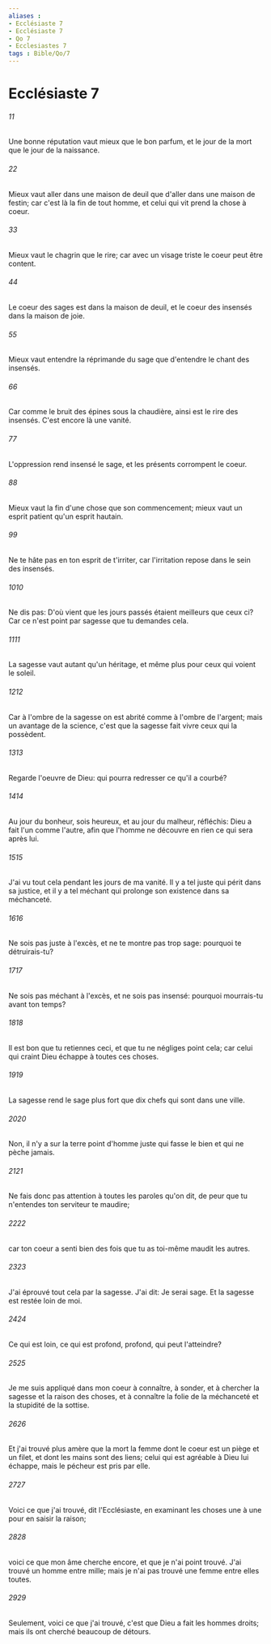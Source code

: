 ```yaml
---
aliases : 
- Ecclésiaste 7
- Ecclésiaste 7
- Qo 7
- Ecclesiastes 7
tags : Bible/Qo/7
---
```


# Ecclésiaste 7

###### 11
Une bonne réputation vaut mieux que le bon parfum, et le jour de la mort que le jour de la naissance.
###### 22
Mieux vaut aller dans une maison de deuil que d'aller dans une maison de festin; car c'est là la fin de tout homme, et celui qui vit prend la chose à coeur.
###### 33
Mieux vaut le chagrin que le rire; car avec un visage triste le coeur peut être content.
###### 44
Le coeur des sages est dans la maison de deuil, et le coeur des insensés dans la maison de joie.
###### 55
Mieux vaut entendre la réprimande du sage que d'entendre le chant des insensés.
###### 66
Car comme le bruit des épines sous la chaudière, ainsi est le rire des insensés. C'est encore là une vanité.
###### 77
L'oppression rend insensé le sage, et les présents corrompent le coeur.
###### 88
Mieux vaut la fin d'une chose que son commencement; mieux vaut un esprit patient qu'un esprit hautain.
###### 99
Ne te hâte pas en ton esprit de t'irriter, car l'irritation repose dans le sein des insensés.
###### 1010
Ne dis pas: D'où vient que les jours passés étaient meilleurs que ceux ci? Car ce n'est point par sagesse que tu demandes cela.
###### 1111
La sagesse vaut autant qu'un héritage, et même plus pour ceux qui voient le soleil.
###### 1212
Car à l'ombre de la sagesse on est abrité comme à l'ombre de l'argent; mais un avantage de la science, c'est que la sagesse fait vivre ceux qui la possèdent.
###### 1313
Regarde l'oeuvre de Dieu: qui pourra redresser ce qu'il a courbé?
###### 1414
Au jour du bonheur, sois heureux, et au jour du malheur, réfléchis: Dieu a fait l'un comme l'autre, afin que l'homme ne découvre en rien ce qui sera après lui.
###### 1515
J'ai vu tout cela pendant les jours de ma vanité. Il y a tel juste qui périt dans sa justice, et il y a tel méchant qui prolonge son existence dans sa méchanceté.
###### 1616
Ne sois pas juste à l'excès, et ne te montre pas trop sage: pourquoi te détruirais-tu?
###### 1717
Ne sois pas méchant à l'excès, et ne sois pas insensé: pourquoi mourrais-tu avant ton temps?
###### 1818
Il est bon que tu retiennes ceci, et que tu ne négliges point cela; car celui qui craint Dieu échappe à toutes ces choses.
###### 1919
La sagesse rend le sage plus fort que dix chefs qui sont dans une ville.
###### 2020
Non, il n'y a sur la terre point d'homme juste qui fasse le bien et qui ne pèche jamais.
###### 2121
Ne fais donc pas attention à toutes les paroles qu'on dit, de peur que tu n'entendes ton serviteur te maudire;
###### 2222
car ton coeur a senti bien des fois que tu as toi-même maudit les autres.
###### 2323
J'ai éprouvé tout cela par la sagesse. J'ai dit: Je serai sage. Et la sagesse est restée loin de moi.
###### 2424
Ce qui est loin, ce qui est profond, profond, qui peut l'atteindre?
###### 2525
Je me suis appliqué dans mon coeur à connaître, à sonder, et à chercher la sagesse et la raison des choses, et à connaître la folie de la méchanceté et la stupidité de la sottise.
###### 2626
Et j'ai trouvé plus amère que la mort la femme dont le coeur est un piège et un filet, et dont les mains sont des liens; celui qui est agréable à Dieu lui échappe, mais le pécheur est pris par elle.
###### 2727
Voici ce que j'ai trouvé, dit l'Ecclésiaste, en examinant les choses une à une pour en saisir la raison;
###### 2828
voici ce que mon âme cherche encore, et que je n'ai point trouvé. J'ai trouvé un homme entre mille; mais je n'ai pas trouvé une femme entre elles toutes.
###### 2929
Seulement, voici ce que j'ai trouvé, c'est que Dieu a fait les hommes droits; mais ils ont cherché beaucoup de détours.
